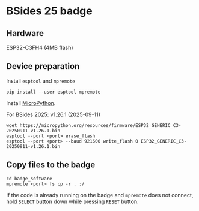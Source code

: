 # BSides 25 badge

## Hardware

ESP32-C3FH4 (4MB flash)

## Device preparation

Install `esptool` and `mpremote`
```
pip install --user esptool mpremote
```

Install [MicroPython](https://micropython.org/download/ESP32_GENERIC_C3).

For BSides 2025: v1.26.1 (2025-09-11)
```
wget https://micropython.org/resources/firmware/ESP32_GENERIC_C3-20250911-v1.26.1.bin
esptool --port <port> erase_flash
esptool --port <port> --baud 921600 write_flash 0 ESP32_GENERIC_C3-20250911-v1.26.1.bin
```

## Copy files to the badge

```
cd badge_software
mpremote <port> fs cp -r . :/
```

If the code is already running on the badge and `mpremote` does not connect, hold `SELECT` button down while pressing `RESET` button.